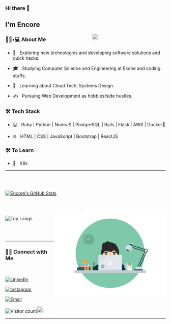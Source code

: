 ### Hi there 👋<h2> I'm Encore</h2>

<img align='right' src="https://media.giphy.com/media/M9gbBd9nbDrOTu1Mqx/giphy.gif" width="230">

<h3> 👨🏻•💻 About Me </h3>



- 🤔 &nbsp; Exploring new technologies and developing software solutions and quick hacks.

- 🎓 &nbsp; Studying Computer Science and Engineering at Ekohe and coding stuffs.

- 🌱 &nbsp; Learning about Cloud Tech, Systems Design.

- ✍️ &nbsp; Pursuing Web Development as hobbies/side hustles.



<h3>🛠 Tech Stack</h3>



- 💻 &nbsp; Ruby | Python | NodeJS | PostgreSQL | Rails | Flask | AWS | Docker🐳

- 🌐 &nbsp; HTML | CSS | JavaScript | Bootstrap | ReactJS

<!--

- 🛢 &nbsp; PostgreSQL | MongoDB

- 🔧 &nbsp; Git | Markdown | Selenium

- 🖥 &nbsp; Illustrator| Photoshop | Sketch

-->



<h3>🛠 To Learn</h3>

- 🔧 &nbsp; K8s

<hr>



<br/><br/>

[![Encore's GitHub Stats](https://github-readme-stats.vercel.app/api?username=encoreshao&show_icons=true)](https://github.com/encoreshao)

<br/>

<br/>

<img src="https://github.com/nirala69/nirala69/blob/master/70804f7e25b11f29db904f2fa7b4cd9d.gif" width="350" align='right'>

![Top Langs](https://github-readme-stats.vercel.app/api/top-langs/?username=encoreshao&show_icons=true)

<br><br>


<hr>


<h3> 🤝🏻 Connect with Me </h3>

<br>


<p align="center">

<a href="https://www.linkedin.com/in/sencoreshao/"><img alt="LinkedIn" src="https://img.shields.io/badge/LinkedIn-encoreshao-blue?style=flat-square&logo=linkedin"></a>

<a href="https://www.instagram.com/encore.shao/"><img alt="Instagram" src="https://img.shields.io/badge/Instagram-encore.shao-black?style=flat-square&logo=instagram"></a>

<a href="mailto:encore.shao@gmail.com"><img alt="Email" src="https://img.shields.io/badge/Email-encore.shao@gmail.com-blue?style=flat-square&logo=gmail"></a>

![Visitor count](https://visitor-badge.laobi.icu/badge?page_id=encoreshao.encoreshao)<img src="https://media.giphy.com/media/dxn6fRlTIShoeBr69N/giphy.gif" width="20" height="20">


<hr>


